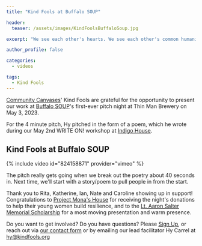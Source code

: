 ```yaml
---
title: "Kind Fools at Buffalo SOUP"

header:
  teaser: /assets/images/KindFoolsBuffaloSoup.jpg

excerpt: "We see each other's hearts. We see each other's common humanity. We venture outside our silos to learn and work together."

author_profile: false

categories:
  - videos

tags:
  - Kind Fools
---
```


[Community Canvases](https://communitycanvases.org/)' Kind Fools are grateful for the opportunity to present our work at [Buffalo SOUP](https://www.instagram.com/buffalonysoup/)'s first-ever pitch night at Thin Man Brewery on May 3, 2023.

For the 4 minute pitch, Hy pitched in the form of a poem, which he wrote during our May 2nd WRITE ON! workshop at [Indigo House](https://www.indigohousebuffalo.com).

## Kind Fools at Buffalo SOUP

{% include video id="824158871" provider="vimeo" %}

The pitch really gets going when we break out the poetry about 40 seconds in. Next time, we'll start with a story/poem to pull people in from the start.

Thank you to Rita, Katherine, Ian, Nate and Caroline showing up in support!
Congratulations to [Project Mona's House](https://www.projectmonashouse.com)
for receiving the night's donations to help their young women build resilience,
and to the [Lt. Aaron Salter Memorial Scholarship](
https://ltaaronsaltermemorialscholarsh.com
) for a most moving presentation and warm presence.


Do you want to get involved? Do you have questions? Please [Sign Up](/writeon), or reach out via [our contact form](
https://docs.google.com/forms/d/1Wj5y8ASondVinKovjU4feQgDX7PNfCs12B4aHEiegx4/viewform) or by emailing our lead facilitator Hy Carrel at [hy@kindfools.org](mailto:hy@kindfools.org)

